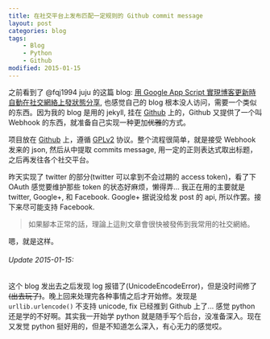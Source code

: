 ```yaml
---
title: 在社交平台上发布匹配一定规则的 Github commit message
layout: post
categories: blog
tags:
    - Blog
    - Python
    - Github
modified: 2015-01-15
---
```


之前看到了 @fqj1994 juju 的这篇 blog: [用 Google App Script 實現博客更新時自動在社交網絡上發狀態分享](https://blog.fqj.me/posts/2013/08/google-app-script-share-blog-updates-with-social-network), 也感觉自己的 blog 根本没人访问，需要一个类似的东西。因为我的 blog 是用的 jekyll, 挂在 [Github](https://github.com/cubarco/cubarco.github.io) 上的，Github 又提供了一个叫 Webhook 的东西，就准备自己实现一种更加<s>优雅</s>的方式。

项目放在 [Github](https://github.com/cubarco/post-github-commits) 上，遵循 [GPLv2](http://www.gnu.org/licenses/gpl-2.0.html) 协议。整个流程很简单，就是接受 Webhook 发来的 json, 然后从中提取 commits message, 用一定的正则表达式取出标题，之后再发往各个社交平台。

昨天实现了 twitter 的部分(twitter 可以拿到不会过期的 access token)，看了下 OAuth 感觉要维护那些 token 的状态好麻烦，懒得弄... 我正在用的主要就是 twitter, Google+, 和 Facebook. Google+ 据说没给发 post 的 api, 所以作罢。接下来尽可能支持 Facebook.

> 如果腳本正常的話，理論上這則文章會很快被發佈到我常用的社交網絡。

嗯，就是这样。

###### Update 2015-01-15:
这个 blog 发出去之后发现 log 报错了(UnicodeEncodeError)，但是没时间修了<s>(出去玩了)</s>。晚上回来处理完各种事情之后才开始修。发现是 `urllib.urlencode()` 不支持 unicode, fix 已经推到 Github 上了... 感觉 python 还是学的不好啊。其实我一开始学 python 就是随手写个后台，没准备深入。现在又发觉 python 挺好用的，但是不知道怎么深入，有心无力的感觉哎。
